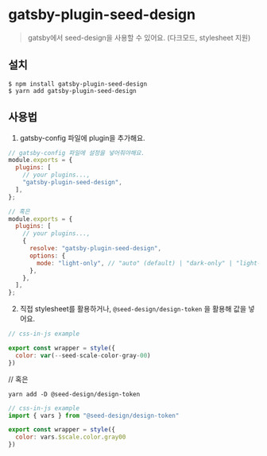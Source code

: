 # gatsby-plugin-seed-design

> gatsby에서 seed-design을 사용할 수 있어요. (다크모드, stylesheet 지원)

## 설치

```console
$ npm install gatsby-plugin-seed-design
$ yarn add gatsby-plugin-seed-design
```

## 사용법

1. gatsby-config 파일에 plugin을 추가해요.

```js
// gatsby-config 파일에 설정을 넣어줘야해요.
module.exports = {
  plugins: [
    // your plugins...,
    "gatsby-plugin-seed-design",
  ],
};

// 혹은
module.exports = {
  plugins: [
    // your plugins...,
    {
      resolve: "gatsby-plugin-seed-design",
      options: {
        mode: "light-only", // "auto" (default) | "dark-only" | "light-only"
      },
    },
  ],
};
```

2. 직접 stylesheet를 활용하거나, `@seed-design/design-token` 을 활용해 값을 넣어요.

```js
// css-in-js example

export const wrapper = style({
  color: var(--seed-scale-color-gray-00)
})
```

// 혹은
```console
yarn add -D @seed-design/design-token
```

```js
// css-in-js example
import { vars } from "@seed-design/design-token"

export const wrapper = style({
  color: vars.$scale.color.gray00
})
```